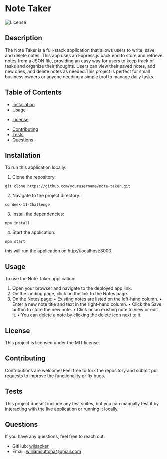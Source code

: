 # Note Taker

![License](https://img.shields.io/badge/License-MIT-blue.svg)

## Description
The Note Taker is a full-stack application that allows users to write, save, and delete notes. This app uses an Express.js back end to store and retrieve notes from a JSON file, providing an easy way for users to keep track of tasks and organize their thoughts. Users can view their saved notes, add new ones, and delete notes as needed.This project is perfect for small business owners or anyone needing a simple tool to manage daily tasks.

## Table of Contents
- [Installation](#installation)
- [Usage](#usage)
* [License](#license)
- [Contributing](#contributing)
- [Tests](#tests)
- [Questions](#questions)

## Installation

To run this application locally:

1.	Clone the repository:
```
git clone https://github.com/yourusername/note-taker.git
```
2. Navigate to the project directory:
```
cd Week-11-Challenge
```

3. Install the dependencies:
```
npm install
```
4. Start the application:
```
npm start
```
this will run the application on http://localhost:3000.

## Usage
To use the Note Taker application:

1.	Open your browser and navigate to the deployed app link.
2.	On the landing page, click on the link to the Notes page.
3.	On the Notes page:
•	Existing notes are listed on the left-hand column.
•	Enter a new note title and text in the right-hand column.
•	Click the Save button to store the new note.
•	Click on an existing note to view or edit it.
•	You can delete a note by clicking the delete icon next to it.

## License

This project is licensed under the MIT license.

## Contributing

Contributions are welcome! Feel free to fork the repository and submit pull requests to improve the functionality or fix bugs.

## Tests

This project doesn’t include any test suites, but you can manually test it by interacting with the live application or running it locally.

## Questions

If you have any questions, feel free to reach out:
- GitHub: [wilsacker](https://github.com/wilsacker)
- Email: williamsuttona@gmail.com
  